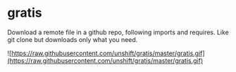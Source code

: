# gratis

Download a remote file in a github repo, following imports and requires. Like git clone but downloads only what you need.

![https://raw.githubusercontent.com/unshift/gratis/master/gratis.gif](https://raw.githubusercontent.com/unshift/gratis/master/gratis.gif)

